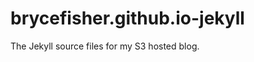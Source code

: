brycefisher.github.io-jekyll
============================

The Jekyll source files for my S3 hosted blog. 
